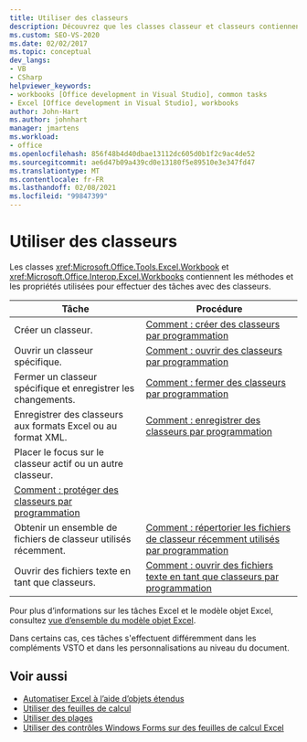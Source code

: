 ```yaml
---
title: Utiliser des classeurs
description: Découvrez que les classes classeur et classeurs contiennent les méthodes et les propriétés que vous utilisez pour effectuer des tâches avec des classeurs.
ms.custom: SEO-VS-2020
ms.date: 02/02/2017
ms.topic: conceptual
dev_langs:
- VB
- CSharp
helpviewer_keywords:
- workbooks [Office development in Visual Studio], common tasks
- Excel [Office development in Visual Studio], workbooks
author: John-Hart
ms.author: johnhart
manager: jmartens
ms.workload:
- office
ms.openlocfilehash: 856f48b4d40dbae13112dc605d0b1f2c9ac4de52
ms.sourcegitcommit: ae6d47b09a439cd0e13180f5e89510e3e347fd47
ms.translationtype: MT
ms.contentlocale: fr-FR
ms.lasthandoff: 02/08/2021
ms.locfileid: "99847399"
---
```

# <a name="work-with-workbooks"></a>Utiliser des classeurs
  Les classes <xref:Microsoft.Office.Tools.Excel.Workbook> et <xref:Microsoft.Office.Interop.Excel.Workbooks> contiennent les méthodes et les propriétés utilisées pour effectuer des tâches avec des classeurs.

|Tâche|Procédure|
|----------|---------------|
|Créer un classeur.|[Comment : créer des classeurs par programmation](../vsto/how-to-programmatically-create-new-workbooks.md)|
|Ouvrir un classeur spécifique.|[Comment : ouvrir des classeurs par programmation](../vsto/how-to-programmatically-open-workbooks.md)|
|Fermer un classeur spécifique et enregistrer les changements.|[Comment : fermer des classeurs par programmation](../vsto/how-to-programmatically-close-workbooks.md)|
|Enregistrer des classeurs aux formats Excel ou au format XML.|[Comment : enregistrer des classeurs par programmation](../vsto/how-to-programmatically-save-workbooks.md)|
|Placer le focus sur le classeur actif ou un autre classeur.|
|[Comment : protéger des classeurs par programmation](../vsto/how-to-programmatically-protect-workbooks.md)|
|Obtenir un ensemble de fichiers de classeur utilisés récemment.|[Comment : répertorier les fichiers de classeur récemment utilisés par programmation](../vsto/how-to-programmatically-list-recently-used-workbook-files.md)|
|Ouvrir des fichiers texte en tant que classeurs.|[Comment : ouvrir des fichiers texte en tant que classeurs par programmation](../vsto/how-to-programmatically-open-text-files-as-workbooks.md)|

 Pour plus d’informations sur les tâches Excel et le modèle objet Excel, consultez [vue d’ensemble du modèle objet Excel](../vsto/excel-object-model-overview.md).

 Dans certains cas, ces tâches s'effectuent différemment dans les compléments VSTO et dans les personnalisations au niveau du document.

## <a name="see-also"></a>Voir aussi
- [Automatiser Excel à l’aide d’objets étendus](../vsto/automating-excel-by-using-extended-objects.md)
- [Utiliser des feuilles de calcul](../vsto/working-with-worksheets.md)
- [Utiliser des plages](../vsto/working-with-ranges.md)
- [Utiliser des contrôles Windows Forms sur des feuilles de calcul Excel](../vsto/using-windows-forms-controls-on-excel-worksheets.md)

